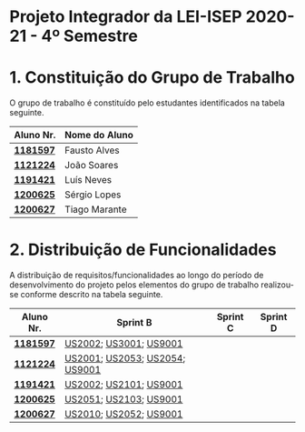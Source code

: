 # Projeto Integrador da LEI-ISEP 2020-21 - 4º Semestre

# 1. Constituição do Grupo de Trabalho

O grupo de trabalho é constituído pelo estudantes identificados na tabela seguinte.

| Aluno Nr.	   | Nome do Aluno			       |
|--------------|------------------------------|
| **[1181597](/docs/1181597/)**  | Fausto Alves                |
| **[1121224](/docs/1121224/)**  | João Soares                 |
| **[1191421](/docs/1191421/)**  | Luís Neves    	       |
| **[1200625](/docs/1200625/)**  | Sérgio Lopes		       |
| **[1200627](/docs/1200627/)**  | Tiago Marante	       |

# 2. Distribuição de Funcionalidades ###

A distribuição de requisitos/funcionalidades ao longo do período de desenvolvimento do projeto pelos elementos do grupo de trabalho realizou-se conforme descrito na tabela seguinte.

| Aluno Nr.	| Sprint B | Sprint C | Sprint D |
|------------|----------|----------|----------|
| [**1181597**](/docs/1181597/)| [US2002](/docs/US2002); [US3001](/docs/US3001); [US9001](/docs/US9001) |    |    |
| [**1121224**](/docs/1121224/)| [US2001](/docs/US2001); [US2053](/docs/US2053); [US2054](/docs/US2054); [US9001](/docs/US9001) |    |    |
| [**1191421**](/docs/1191421/)| [US2002](/docs/US2002); [US2101](/docs/US2101); [US9001](/docs/US9001) |    |    |
| [**1200625**](/docs/1200625/)| [US2051](/docs/US2051); [US2103](/docs/US2103); [US9001](/docs/US9001) |    |    |
| [**1200627**](/docs/1200627/)| [US2010](/docs/US2010); [US2052](/docs/US2052); [US9001](/docs/US9001) |    |    |